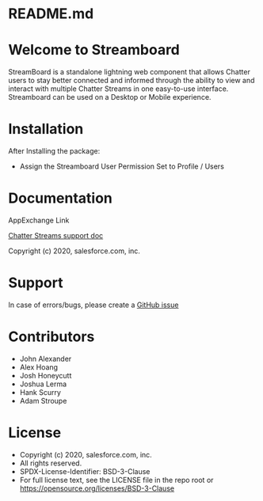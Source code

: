 # README.md
# Welcome to Streamboard

StreamBoard is a standalone lightning web component that allows Chatter users to stay better connected and informed through the ability to view and interact with multiple Chatter Streams in one easy-to-use interface. Streamboard can be used on a Desktop or Mobile experience. 

# Installation

After Installing the package:

* Assign the Streamboard User Permission Set to Profile / Users

# Documentation

AppExchange Link

[Chatter Streams support doc](https://help.salesforce.com/articleView?id=collab_chatter_streams_create.htm&type=5)

Copyright (c) 2020, salesforce.com, inc.


# Support

In case of errors/bugs, please create a [GitHub issue](https://github.com/SalesforceLabs/StreamBoard/issues)

# Contributors

* John Alexander
* Alex Hoang
* Josh Honeycutt
* Joshua Lerma
* Hank Scurry
* Adam Stroupe

# License

 * Copyright (c) 2020, salesforce.com, inc.
 * All rights reserved.
 * SPDX-License-Identifier: BSD-3-Clause
 * For full license text, see the LICENSE file in the repo root or https://opensource.org/licenses/BSD-3-Clause
